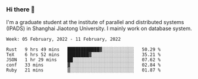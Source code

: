 ### Hi there 👋

I'm a graduate student at the institute of parallel and distributed systems (IPADS) in Shanghai Jiaotong University. I mainly work on database system.

<!--START_SECTION:waka-->
```text
Week: 05 February, 2022 - 11 February, 2022

Rust   9 hrs 49 mins   ████████████▓░░░░░░░░░░░░   50.29 % 
TeX    6 hrs 52 mins   ████████▓░░░░░░░░░░░░░░░░   35.21 % 
JSON   1 hr 29 mins    ██░░░░░░░░░░░░░░░░░░░░░░░   07.62 % 
conf   33 mins         ▓░░░░░░░░░░░░░░░░░░░░░░░░   02.84 % 
Ruby   21 mins         ▒░░░░░░░░░░░░░░░░░░░░░░░░   01.87 % 
```
<!--END_SECTION:waka-->

<!--
**yqmmm/yqmmm** is a ✨ _special_ ✨ repository because its `README.md` (this file) appears on your GitHub profile.

Here are some ideas to get you started:

- 🔭 I’m currently working on ...
- 🌱 I’m currently learning ...
- 👯 I’m looking to collaborate on ...
- 🤔 I’m looking for help with ...
- 💬 Ask me about ...
- 📫 How to reach me: ...
- 😄 Pronouns: ...
- ⚡ Fun fact: ...
-->

